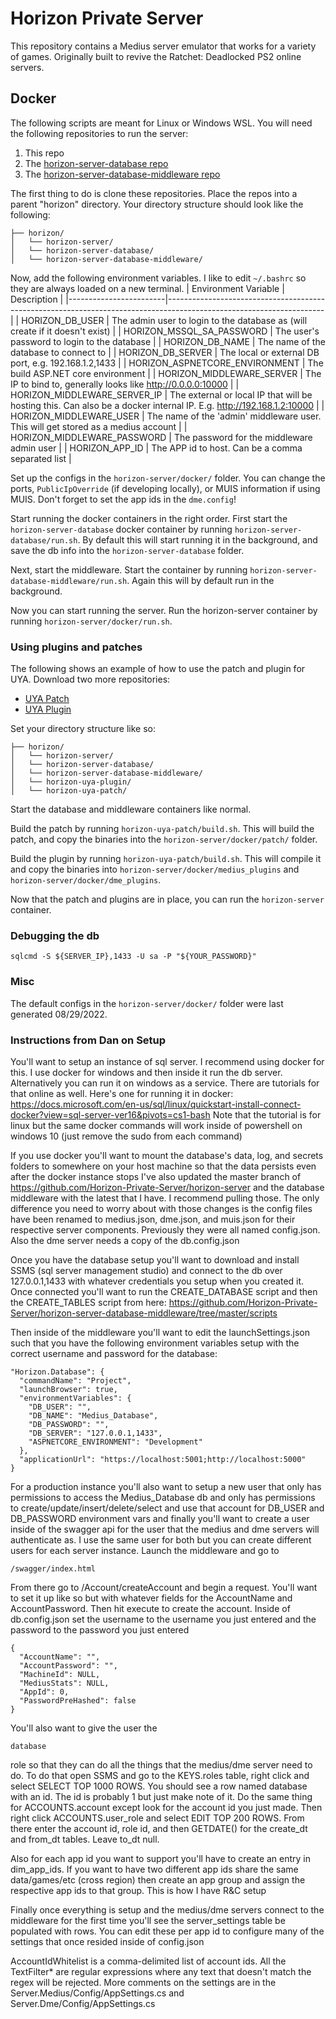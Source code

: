 # Horizon Private Server
This repository contains a Medius server emulator that works for a variety of games. Originally built to revive the Ratchet: Deadlocked PS2 online servers.

## Docker
The following scripts are meant for Linux or Windows WSL. You will need the following repositories to run the server:
1. This repo
2. The [horizon-server-database repo](https://github.com/Horizon-Private-Server/horizon-server-database)
3. The [horizon-server-database-middleware repo](https://github.com/Horizon-Private-Server/horizon-server-database-middleware)

The first thing to do is clone these repositories. Place the repos into a parent "horizon" directory. Your directory structure should look like the following:
```
├── horizon/
│   └── horizon-server/
│   └── horizon-server-database/
│   └── horizon-server-database-middleware/
```

Now, add the following environment variables. I like to edit `~/.bashrc` so they are always loaded on a new terminal.
| Environment Variable   | Description                                                                                                         |
|------------------------|---------------------------------------------------------------------------------------------------------------------|
| HORIZON_DB_USER                | The admin user to login to the database as (will create if it doesn't exist)                                        |
| HORIZON_MSSQL_SA_PASSWORD      | The user's password to login to the database                                                                        |
| HORIZON_DB_NAME                | The name of the database to connect to                                                                              |
| HORIZON_DB_SERVER              | The local or external DB port, e.g. 192.168.1.2,1433                                                                |
| HORIZON_ASPNETCORE_ENVIRONMENT | The build ASP.NET core environment                                                                                  |
| HORIZON_MIDDLEWARE_SERVER      | The IP to bind to, generally looks like http://0.0.0.0:10000                                                        |
| HORIZON_MIDDLEWARE_SERVER_IP   | The external or local IP that will be hosting this. Can also be a docker internal IP. E.g. http://192.168.1.2:10000 |
| HORIZON_MIDDLEWARE_USER        | The name of the 'admin' middleware user. This will get stored as a medius account                                   |
| HORIZON_MIDDLEWARE_PASSWORD    | The password for the middleware admin user                                                                          |
| HORIZON_APP_ID                 | The APP id to host. Can be a comma separated list                                                                   |

Set up the configs in the `horizon-server/docker/` folder. You can change the ports, `PublicIpOverride` (if developing locally), or MUIS information if using MUIS. Don't forget to set the app ids in the `dme.config`!

Start running the docker containers in the right order. First start the `horizon-server-database` docker container by running `horizon-server-database/run.sh`. By default this will start running it in the background, and save the db info into the `horizon-server-database` folder.

Next, start the middleware. Start the container by running `horizon-server-database-middleware/run.sh`. Again this will by default run in the background.

Now you can start running the server. Run the horizon-server container by running `horizon-server/docker/run.sh`.

### Using plugins and patches
The following shows an example of how to use the patch and plugin for UYA. Download two more repositories:
- [UYA Patch](https://github.com/Horizon-Private-Server/horizon-uya-patch)
- [UYA Plugin](https://github.com/Horizon-Private-Server/horizon-uya-plugin)

Set your directory structure like so:
```
├── horizon/
│   └── horizon-server/
│   └── horizon-server-database/
│   └── horizon-server-database-middleware/
│   └── horizon-uya-plugin/
│   └── horizon-uya-patch/
```
Start the database and middleware containers like normal.

Build the patch by running `horizon-uya-patch/build.sh`. This will build the patch, and copy the binaries into the `horizon-server/docker/patch/` folder.

Build the plugin by running `horizon-uya-patch/build.sh`. This will compile it and copy the binaries into `horizon-server/docker/medius_plugins` and `horizon-server/docker/dme_plugins`.

Now that the patch and plugins are in place, you can run the `horizon-server` container.

### Debugging the db
```
sqlcmd -S ${SERVER_IP},1433 -U sa -P "${YOUR_PASSWORD}"
```

### Misc
The default configs in the `horizon-server/docker/` folder were last generated 08/29/2022.


### Instructions from Dan on Setup
You'll want to setup an instance of sql server. I recommend using docker for this. I use docker for windows and then inside it run the db server. Alternatively you can run it on windows as a service. There are tutorials for that online as well. Here's one for running it in docker:
https://docs.microsoft.com/en-us/sql/linux/quickstart-install-connect-docker?view=sql-server-ver16&pivots=cs1-bash
Note that the tutorial is for linux but the same docker commands will work inside of powershell on windows 10 (just remove the sudo from each command)

If you use docker you'll want to mount the database's data, log, and secrets folders to somewhere on your host machine so that the data persists even after the docker instance stops
I've also updated the master branch of https://github.com/Horizon-Private-Server/horizon-server and the database middleware with the latest that I have. I recommend pulling those. The only difference you need to worry about with those changes is the config files have been renamed to medius.json, dme.json, and muis.json for their respective server components. Previously they were all named config.json. Also the dme server needs a copy of the db.config.json

Once you have the database setup you'll want to download and install SSMS (sql server management studio) and connect to the db over 127.0.0.1,1433 with whatever credentials you setup when you created it. Once connected you'll want to run the CREATE_DATABASE script and then the CREATE_TABLES script from here: https://github.com/Horizon-Private-Server/horizon-server-database-middleware/tree/master/scripts

Then inside of the middleware you'll want to edit the launchSettings.json such that you have the following environment variables setup with the correct username and password for the database:

```
"Horizon.Database": {
  "commandName": "Project",
  "launchBrowser": true,
  "environmentVariables": {
    "DB_USER": "",
    "DB_NAME": "Medius_Database",
    "DB_PASSWORD": "",
    "DB_SERVER": "127.0.0.1,1433",
    "ASPNETCORE_ENVIRONMENT": "Development"
  },
  "applicationUrl": "https://localhost:5001;http://localhost:5000"
}
```

For a production instance you'll also want to setup a new user that only has permissions to access the Medius_Database db and only has permissions to create/update/insert/delete/select
and use that account for DB_USER and DB_PASSWORD environment vars
and finally you'll want to create a user inside of the swagger api for the user that the medius and dme servers will authenticate as. I use the same user for both but you can create different users for each server instance. Launch the middleware and go to
```
/swagger/index.html
```

From there go to /Account/createAccount and begin a request. You'll want to set it up like so but with whatever fields for the AccountName and AccountPassword. Then hit execute to create the account. Inside of db.config.json set the username to the username you just entered and the password to the password you just entered

```
{
  "AccountName": "",
  "AccountPassword": "",
  "MachineId": NULL,
  "MediusStats": NULL,
  "AppId": 0,
  "PasswordPreHashed": false
}
```
You'll also want to give the user the
```
database
```
role so that they can do all the things that the medius/dme server need to do. To do that open SSMS and go to the KEYS.roles table, right click and select SELECT TOP 1000 ROWS. You should see a row named database with an id. The id is probably 1 but just make note of it. Do the same thing for ACCOUNTS.account except look for the account id you just made. Then right click ACCOUNTS.user_role and select EDIT TOP 200 ROWS. From there enter the account id, role id, and then GETDATE() for the create_dt and from_dt tables. Leave to_dt null.


Also for each app id you want to support you'll have to create an entry in dim_app_ids. If you want to have two different app ids share the same data/games/etc (cross region) then create an app group and assign the respective app ids to that group. This is how I have R&C setup

Finally once everything is setup and the medius/dme servers connect to the middleware for the first time you'll see the server_settings table be populated with rows. You can edit these per app id to configure many of the settings that once resided inside of config.json

AccountIdWhitelist is a comma-delimited list of account ids. All the TextFilter* are regular expressions where any text that doesn't match the regex will be rejected. More comments on the settings are in the Server.Medius/Config/AppSettings.cs and Server.Dme/Config/AppSettings.cs
